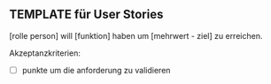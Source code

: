 ## TEMPLATE für User Stories
[rolle person] will
[funktion] haben um
[mehrwert - ziel] zu erreichen.


Akzeptanzkriterien: 
- [ ] punkte um die anforderung zu validieren